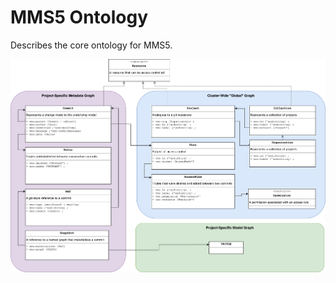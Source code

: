 # MMS5 Ontology

Describes the core ontology for MMS5.

![MMS5 Ontology Diagram](./docs/mms5-ontology-diagram.png)
